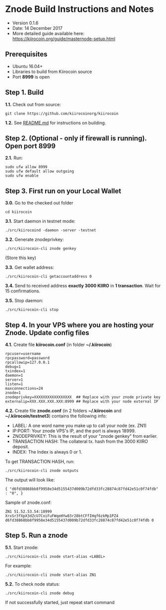 Znode Build Instructions and Notes
=============================
 - Version 0.1.6
 - Date: 14 December 2017
 - More detailed guide available here: https://kiirocoin.org/guide/masternode-setup.html

Prerequisites
-------------
 - Ubuntu 16.04+
 - Libraries to build from Kiirocoin source
 - Port **8999** is open

Step 1. Build
----------------------
**1.1.**  Check out from source:

    git clone https://github.com/kiirocoinorg/kiirocoin

**1.2.**  See [README.md](README.md) for instructions on building.

Step 2. (Optional - only if firewall is running). Open port 8999
----------------------
**2.1.**  Run:

    sudo ufw allow 8999
    sudo ufw default allow outgoing
    sudo ufw enable

Step 3. First run on your Local Wallet
----------------------
**3.0.**  Go to the checked out folder

    cd kiirocoin

**3.1.**  Start daemon in testnet mode:

    ./src/kiirocoind -daemon -server -testnet

**3.2.**  Generate znodeprivkey:

    ./src/kiirocoin-cli znode genkey

(Store this key)

**3.3.**  Get wallet address:

    ./src/kiirocoin-cli getaccountaddress 0

**3.4.**  Send to received address **exactly 3000 KIIRO** in **1 transaction**. Wait for 15 confirmations.

**3.5.**  Stop daemon:

    ./src/kiirocoin-cli stop

Step 4. In your VPS where you are hosting your Znode. Update config files
----------------------
**4.1.**  Create file **kiirocoin.conf** (in folder **~/.kiirocoin**)

    rpcuser=username
    rpcpassword=password
    rpcallowip=127.0.0.1
    debug=1
    txindex=1
    daemon=1
    server=1
    listen=1
    maxconnections=24
    znode=1
    znodeprivkey=XXXXXXXXXXXXXXXXX  ## Replace with your znode private key
    externalip=XXX.XXX.XXX.XXX:8999 ## Replace with your node external IP

**4.2.**  Create file **znode.conf** (in 2 folders **~/.kiirocoin** and **~/.kiirocoin/testnet3**) contains the following info:
 - LABEL: A one word name you make up to call your node (ex. ZN1)
 - IP:PORT: Your znode VPS's IP, and the port is always 18999.
 - ZNODEPRIVKEY: This is the result of your "znode genkey" from earlier.
 - TRANSACTION HASH: The collateral tx. hash from the 3000 KIIRO deposit.
 - INDEX: The Index is always 0 or 1.

To get TRANSACTION HASH, run:

    ./src/kiirocoin-cli znode outputs

The output will look like:

    { "d6fd38868bb8f9958e34d5155437d009b72dfd33fc28874c87fd42e51c0f74fdb" : "0", }

Sample of znode.conf:

    ZN1 51.52.53.54:18999 XrxSr3fXpX3dZcU7CoiFuFWqeHYw83r28btCFfIHqf6zkMp1PZ4 d6fd38868bb8f9958e34d5155437d009b72dfd33fc28874c87fd42e51c0f74fdb 0

Step 5. Run a znode
----------------------
**5.1.**  Start znode:

    ./src/kiirocoin-cli znode start-alias <LABEL>

For example:

    ./src/kiirocoin-cli znode start-alias ZN1

**5.2.**  To check node status:

    ./src/kiirocoin-cli znode debug

If not successfully started, just repeat start command
